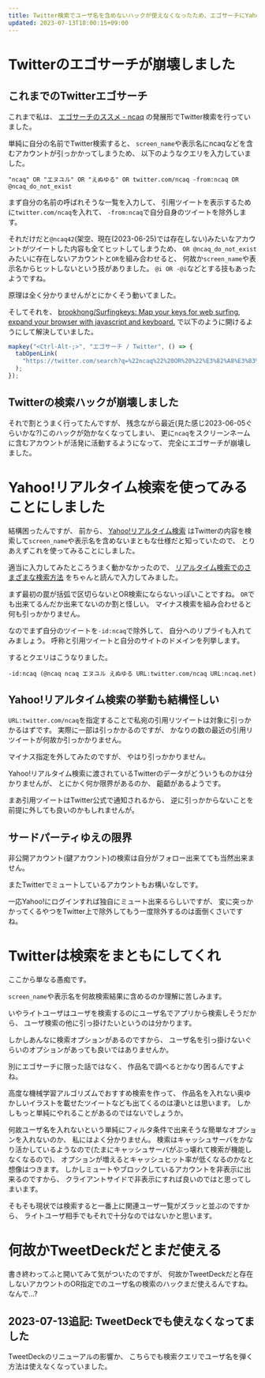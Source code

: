 ```yaml
---
title: Twitter検索でユーザ名を含めないハックが使えなくなったため、エゴサーチにYahoo!リアルタイム検索を使います
updated: 2023-07-13T18:00:15+09:00
---
```


# Twitterのエゴサーチが崩壊しました

## これまでのTwitterエゴサーチ

これまで私は、
[エゴサーチのススメ - ncaq](https://www.ncaq.net/2017/04/23/)
の発展形でTwitter検索を行っていました。

単純に自分の名前でTwitter検索すると、
`screen_name`や表示名にncaqなどを含むアカウントが引っかかってしまうため、
以下のようなクエリを入力していました。

`"ncaq" OR "エヌユル" OR "えぬゆる" OR twitter.com/ncaq -from:ncaq OR @ncaq_do_not_exist`

まず自分の名前の呼ばれそうな一覧を入力して、
引用ツイートを表示するために`twitter.com/ncaq`を入れて、
`-from:ncaq`で自分自身のツイートを除外します。

それだけだと`@ncaq42`(架空、現在(2023-06-25)では存在しない)みたいなアカウントがツイートした内容も全てヒットしてしまうため、
`OR @ncaq_do_not_exist`みたいに存在しないアカウントと`OR`を組み合わせると、
何故か`screen_name`や表示名からヒットしないという技がありました。
`@i OR -@i`などとする技もあったようですね。

原理は全く分かりませんがとにかくそう動いてました。

そしてそれを、
[brookhong/Surfingkeys: Map your keys for web surfing, expand your browser with javascript and keyboard.](https://github.com/brookhong/Surfingkeys)
で以下のように開けるようにして解決していました。

~~~js
mapkey("<Ctrl-Alt-;>", "エゴサーチ / Twitter", () => {
  tabOpenLink(
    "https://twitter.com/search?q=%22ncaq%22%20OR%20%22%E3%82%A8%E3%83%8C%E3%83%A6%E3%83%AB%22%20OR%20%22%E3%81%88%E3%81%AC%E3%82%86%E3%82%8B%22%20OR%20twitter.com%2Fncaq%20-from%3Ancaq%20OR%20%40ncaq_do_not_exist&f=live"
  );
});
~~~

## Twitterの検索ハックが崩壊しました

それで割とうまく行ってたんですが、
残念ながら最近(見た感じ2023-06-05ぐらいかな?)このハックが効かなくなってしまい、
更に`ncaq`をスクリーンネームに含むアカウントが活発に活動するようになって、
完全にエゴサーチが崩壊しました。

# Yahoo!リアルタイム検索を使ってみることにしました

結構困ったんですが、
前から、
[Yahoo!リアルタイム検索](https://search.yahoo.co.jp/realtime)
はTwitterの内容を検索して`screen_name`や表示名を含めないまともな仕様だと知っていたので、
とりあえずこれを使ってみることにしました。

適当に入力してみたところうまく動かなかったので、
[リアルタイム検索でのさまざまな検索方法](https://support.yahoo-net.jp/SccRealtime/s/article/H000011629)
をちゃんと読んで入力してみました。

まず最初の罠が括弧で区切らないとOR検索にならないっぽいことですね。
`OR`でも出来てるんだか出来てないのか割と怪しい。
マイナス検索を組み合わせると何も引っかかりません。

なのでまず自分のツイートを`-id:ncaq`で除外して、
自分へのリプライも入れてみましょう。
呼称と引用ツイートと自分のサイトのドメインを列挙します。

するとクエリはこうなりました。

`-id:ncaq (@ncaq ncaq エヌユル えぬゆる URL:twitter.com/ncaq URL:ncaq.net)`

## Yahoo!リアルタイム検索の挙動も結構怪しい

`URL:twitter.com/ncaq`を指定することで私宛の引用リツイートは対象に引っかかるはずです。
実際に一部は引っかかるのですが、
かなりの数の最近の引用リツイートが何故か引っかかりません。

マイナス指定を外してみたのですが、
やはり引っかかりません。

Yahoo!リアルタイム検索に渡されているTwitterのデータがどういうものかは分かりませんが、
とにかく何か限界があるのか、
齟齬があるようです。

まあ引用ツイートはTwitter公式で通知されるから、
逆に引っかからないことを前提に外しても良いのかもしれませんが。

## サードパーティゆえの限界

非公開アカウント(鍵アカウント)の検索は自分がフォロー出来てても当然出来ません。

またTwitterでミュートしているアカウントもお構いなしです。

一応Yahoo!にログインすれば独自にミュート出来るらしいですが、
変に突っかかってくるやつをTwitter上で除外してもう一度除外するのは面倒くさいですね。

# Twitterは検索をまともにしてくれ

ここから単なる愚痴です。

`screen_name`や表示名を何故検索結果に含めるのか理解に苦しみます。

いやライトユーザはユーザを検索するのにユーザ名でアプリから検索しそうだから、
ユーザ検索の他に引っ掛けたいというのは分かります。

しかしあんなに検索オプションがあるのですから、
ユーザ名を引っ掛けないぐらいのオプションがあっても良いではありませんか。

別にエゴサーチに限った話ではなく、
作品名で調べるとかなり困るんですよね。

高度な機械学習アルゴリズムでおすすめ検索を作って、
作品名を入れない奥ゆかしいイラストを載せたツイートなども出てくるのは凄いとは思います。
しかしもっと単純にやれることがあるのではないでしょうか。

何故ユーザ名を入れないという単純にフィルタ条件で出来そうな簡単なオプションを入れないのか、
私にはよく分かりません。
検索はキャッシュサーバをかなり活かしているようなので(たまにキャッシュサーバがぶっ壊れて検索が機能しなくなるので)、
オプションが増えるとキャッシュヒット率が低くなるのかなと想像はつきます。
しかしミュートやブロックしているアカウントを非表示に出来るのですから、
クライアントサイドで非表示にすれば良いのではと思ってしまいます。

そもそも現状では検索すると一番上に関連ユーザ一覧がズラッと並ぶのですから、
ライトユーザ相手でもそれで十分なのではないかと思います。

# 何故かTweetDeckだとまだ使える

書き終わってふと開いてみて気がついたのですが、
何故かTweetDeckだと存在しないアカウントのOR指定でのユーザ名の検索のハックまだ使えるんですね。
なんで…?

## 2023-07-13追記: TweetDeckでも使えなくなってました

TweetDeckのリニューアルの影響か、
こちらでも検索クエリでユーザ名を弾く方法は使えなくなっていました。
